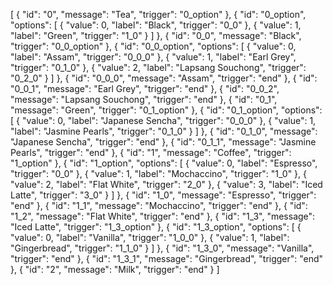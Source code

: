 [
    {
        "id": "0",
        "message": "Tea",
        "trigger": "0_option"
    },
    {
        "id": "0_option",
        "options": [
            {
                "value": 0,
                "label": "Black",
                "trigger": "0_0"
            },
            {
                "value": 1,
                "label": "Green",
                "trigger": "1_0"
            }
        ]
    },
    {
        "id": "0_0",
        "message": "Black",
        "trigger": "0_0_option"
    },
    {
        "id": "0_0_option",
        "options": [
            {
                "value": 0,
                "label": "Assam",
                "trigger": "0_0_0"
            },
            {
                "value": 1,
                "label": "Earl Grey",
                "trigger": "0_1_0"
            },
            {
                "value": 2,
                "label": "Lapsang Souchong",
                "trigger": "0_2_0"
            }
        ]
    },
    {
        "id": "0_0_0",
        "message": "Assam",
        "trigger": "end"
    },
    {
        "id": "0_0_1",
        "message": "Earl Grey",
        "trigger": "end"
    },
    {
        "id": "0_0_2",
        "message": "Lapsang Souchong",
        "trigger": "end"
    },
    {
        "id": "0_1",
        "message": "Green",
        "trigger": "0_1_option"
    },
    {
        "id": "0_1_option",
        "options": [
            {
                "value": 0,
                "label": "Japanese Sencha",
                "trigger": "0_0_0"
            },
            {
                "value": 1,
                "label": "Jasmine Pearls",
                "trigger": "0_1_0"
            }
        ]
    },
    {
        "id": "0_1_0",
        "message": "Japanese Sencha",
        "trigger": "end"
    },
    {
        "id": "0_1_1",
        "message": "Jasmine Pearls",
        "trigger": "end"
    },
    {
        "id": "1",
        "message": "Coffee",
        "trigger": "1_option"
    },
    {
        "id": "1_option",
        "options": [
            {
                "value": 0,
                "label": "Espresso",
                "trigger": "0_0"
            },
            {
                "value": 1,
                "label": "Mochaccino",
                "trigger": "1_0"
            },
            {
                "value": 2,
                "label": "Flat White",
                "trigger": "2_0"
            },
            {
                "value": 3,
                "label": "Iced Latte",
                "trigger": "3_0"
            }
        ]
    },
    {
        "id": "1_0",
        "message": "Espresso",
        "trigger": "end"
    },
    {
        "id": "1_1",
        "message": "Mochaccino",
        "trigger": "end"
    },
    {
        "id": "1_2",
        "message": "Flat White",
        "trigger": "end"
    },
    {
        "id": "1_3",
        "message": "Iced Latte",
        "trigger": "1_3_option"
    },
    {
        "id": "1_3_option",
        "options": [
            {
                "value": 0,
                "label": "Vanilla",
                "trigger": "1_0_0"
            },
            {
                "value": 1,
                "label": "Gingerbread",
                "trigger": "1_1_0"
            }
        ]
    },
    {
        "id": "1_3_0",
        "message": "Vanilla",
        "trigger": "end"
    },
    {
        "id": "1_3_1",
        "message": "Gingerbread",
        "trigger": "end"
    },
    {
        "id": "2",
        "message": "Milk",
        "trigger": "end"
    }
]